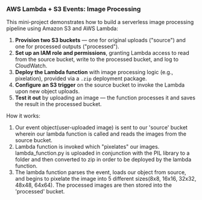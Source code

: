 ### AWS Lambda + S3 Events: Image Processing

This mini-project demonstrates how to build a serverless image processing pipeline using Amazon S3 and AWS Lambda:

1. **Provision two S3 buckets** — one for original uploads ("source") and one for processed outputs ("processed").
2. **Set up an IAM role and permissions**, granting Lambda access to read from the source bucket, write to the processed bucket, and log to CloudWatch.
3. **Deploy the Lambda function** with image processing logic (e.g., pixelation), provided via a `.zip` deployment package.
4. **Configure an S3 trigger** on the source bucket to invoke the Lambda upon new object uploads.
5. **Test it out** by uploading an image — the function processes it and saves the result in the processed bucket.

How it works:

1. Our event object(user-uploaded image) is sent to our 'source' bucket wherein our lambda function is called and reads the images from the source bucket.
2. Lambda function is invoked which "pixelates" our images. lambda_function.py is uploaded in conjunction with the PIL library to a folder and then converted to zip in order to be deployed by the lambda function.
3. The lambda function parses the event, loads our object from source, and begins to pixelate the image into 5 different sizes(8x8, 16x16, 32x32, 48x48, 64x64). The processed images are then stored into the 'processed' bucket.
